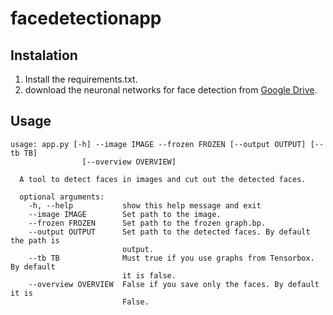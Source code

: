 # facedetectionapp


## Instalation
1. Install the requirements.txt.
2. download the neuronal networks for face detection from [Google Drive](https://drive.google.com/open?id=1Y0DnhJiIRuHLa-S3qd1jhoO0_wfLE6Az).
## Usage 
```
usage: app.py [-h] --image IMAGE --frozen FROZEN [--output OUTPUT] [--tb TB]
                [--overview OVERVIEW]
  
  A tool to detect faces in images and cut out the detected faces.
  
  optional arguments:
    -h, --help           show this help message and exit
    --image IMAGE        Set path to the image.
    --frozen FROZEN      Set path to the frozen graph.bp.
    --output OUTPUT      Set path to the detected faces. By default the path is
                         output.
    --tb TB              Must true if you use graphs from Tensorbox. By default
                         it is false.
    --overview OVERVIEW  False if you save only the faces. By default it is
                         False.
```